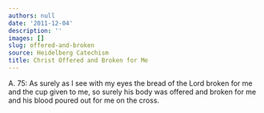```yaml
---
authors: null
date: '2011-12-04'
description: ''
images: []
slug: offered-and-broken
source: Heidelberg Catechism
title: Christ Offered and Broken for Me
---
```


A. 75: As surely as I see with my eyes the bread of the Lord broken for me and the cup given to me, so surely his body was offered and broken for me and his blood poured out for me on the cross.